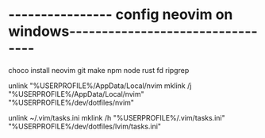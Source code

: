 
# ---------------- config neovim  on windows---------------------------------

choco install neovim git make npm node rust fd ripgrep

unlink "%USERPROFILE%/AppData/Local/nvim
mklink /j  "%USERPROFILE%/AppData/Local/nvim" "%USERPROFILE%/dev/dotfiles/nvim"

unlink ~/.vim/tasks.ini
mklink /h  "%USERPROFILE%/.vim/tasks.ini" "%USERPROFILE%/dev/dotfiles/lvim/tasks.ini"
